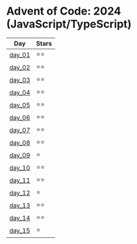 # Advent of Code: 2024 (JavaScript/TypeScript)

| Day              | Stars  |
| ---------------- | ------ |
| [day_01](day_01) | ⭐️⭐️ |
| [day_02](day_02) | ⭐️⭐️ |
| [day_03](day_03) | ⭐️⭐️ |
| [day_04](day_04) | ⭐️⭐️ |
| [day_05](day_05) | ⭐️⭐️ |
| [day_06](day_06) | ⭐️⭐️ |
| [day_07](day_07) | ⭐️⭐️ |
| [day_08](day_08) | ⭐️⭐️ |
| [day_09](day_09) | ⭐️    |
| [day_10](day_10) | ⭐️⭐️ |
| [day_11](day_11) | ⭐️⭐️ |
| [day_12](day_12) | ⭐️    |
| [day_13](day_13) | ⭐️⭐️ |
| [day_14](day_14) | ⭐️⭐️ |
| [day_15](day_15) | ⭐️    |
